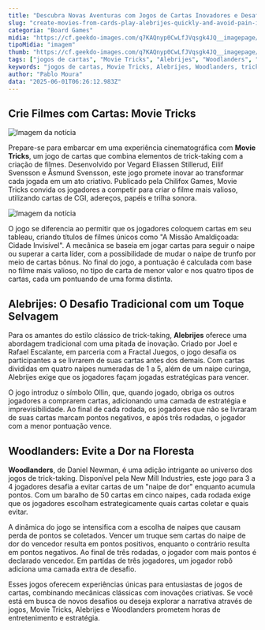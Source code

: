```yaml
---
title: "Descubra Novas Aventuras com Jogos de Cartas Inovadores e Desafiadores"
slug: "create-movies-from-cards-play-alebrijes-quickly-and-avoid-pain-in-the-woods"
categoria: "Board Games"
midia: "https://cf.geekdo-images.com/q7KAQnyp0CwLfJVqsgk4JQ__imagepage/img/QCSpSJ1Ca0AbcRj8zX7BGrjAtQQ=/fit-in/900x600/filters:no_upscale():strip_icc()/pic8794268.png"
tipoMidia: "imagem"
thumb: "https://cf.geekdo-images.com/q7KAQnyp0CwLfJVqsgk4JQ__imagepage/img/QCSpSJ1Ca0AbcRj8zX7BGrjAtQQ=/fit-in/900x600/filters:no_upscale():strip_icc()/pic8794268.png"
tags: ["jogos de cartas", "Movie Tricks", "Alebrijes", "Woodlanders", "trick-taking", "criação de filmes", "board games"]
keywords: "jogos de cartas, Movie Tricks, Alebrijes, Woodlanders, trick-taking, criação de filmes, board games"
author: "Pablo Moura"
data: "2025-06-01T06:26:12.983Z"
---
```


## Crie Filmes com Cartas: Movie Tricks

![Imagem da notícia](https://cf.geekdo-images.com/zeBswxH0LBc1Icvz2JtLnA__imagepage/img/cAEVeCcCjK5dq-7kryMqnyJFUek=/fit-in/900x600/filters:no_upscale():strip_icc()/pic8688566.png)

Prepare-se para embarcar em uma experiência cinematográfica com **Movie Tricks**, um jogo de cartas que combina elementos de trick-taking com a criação de filmes. Desenvolvido por Vegard Eliassen Stillerud, Eilif Svensson e Åsmund Svensson, este jogo promete inovar ao transformar cada jogada em um ato criativo. Publicado pela Chilifox Games, Movie Tricks convida os jogadores a competir para criar o filme mais valioso, utilizando cartas de CGI, adereços, papéis e trilha sonora.

![Imagem da notícia](https://cf.geekdo-images.com/UyLI3wR-Q6EDd9TUmkD3TA__imagepage/img/7EmgoYDYlV1icDa9WyeGzZUbyeE=/fit-in/900x600/filters:no_upscale():strip_icc()/pic8770086.png)

O jogo se diferencia ao permitir que os jogadores coloquem cartas em seu tableau, criando títulos de filmes únicos como "A Missão Amaldiçoada: Cidade Invisível". A mecânica se baseia em jogar cartas para seguir o naipe ou superar a carta líder, com a possibilidade de mudar o naipe de trunfo por meio de cartas bônus. No final do jogo, a pontuação é calculada com base no filme mais valioso, no tipo de carta de menor valor e nos quatro tipos de cartas, cada um pontuando de uma forma distinta.

## Alebrijes: O Desafio Tradicional com um Toque Selvagem

Para os amantes do estilo clássico de trick-taking, **Alebrijes** oferece uma abordagem tradicional com uma pitada de inovação. Criado por Joel e Rafael Escalante, em parceria com a Fractal Juegos, o jogo desafia os participantes a se livrarem de suas cartas antes dos demais. Com cartas divididas em quatro naipes numeradas de 1 a 5, além de um naipe curinga, Alebrijes exige que os jogadores façam jogadas estratégicas para vencer.

O jogo introduz o símbolo Ollin, que, quando jogado, obriga os outros jogadores a comprarem cartas, adicionando uma camada de estratégia e imprevisibilidade. Ao final de cada rodada, os jogadores que não se livraram de suas cartas marcam pontos negativos, e após três rodadas, o jogador com a menor pontuação vence.

## Woodlanders: Evite a Dor na Floresta

**Woodlanders**, de Daniel Newman, é uma adição intrigante ao universo dos jogos de trick-taking. Disponível pela New Mill Industries, este jogo para 3 a 4 jogadores desafia a evitar cartas de um "naipe de dor" enquanto acumula pontos. Com um baralho de 50 cartas em cinco naipes, cada rodada exige que os jogadores escolham estrategicamente quais cartas coletar e quais evitar.

A dinâmica do jogo se intensifica com a escolha de naipes que causam perda de pontos se coletados. Vencer um truque sem cartas do naipe de dor do vencedor resulta em pontos positivos, enquanto o contrário resulta em pontos negativos. Ao final de três rodadas, o jogador com mais pontos é declarado vencedor. Em partidas de três jogadores, um jogador robô adiciona uma camada extra de desafio.

Esses jogos oferecem experiências únicas para entusiastas de jogos de cartas, combinando mecânicas clássicas com inovações criativas. Se você está em busca de novos desafios ou deseja explorar a narrativa através de jogos, Movie Tricks, Alebrijes e Woodlanders prometem horas de entretenimento e estratégia.

